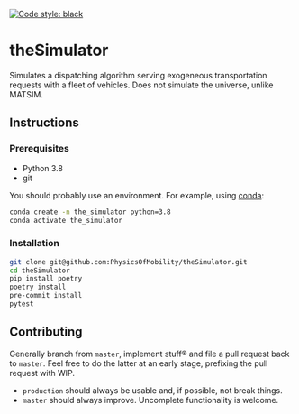 [![Code style: black](https://img.shields.io/badge/code%20style-black-000000.svg)](https://github.com/psf/black)

# theSimulator
Simulates a dispatching algorithm serving exogeneous transportation requests with a fleet of vehicles. Does not simulate the universe, unlike MATSIM.

## Instructions
### Prerequisites
* Python 3.8
* git

You should probably use an environment. For example, using [conda](https://www.anaconda.com/):
```sh
conda create -n the_simulator python=3.8
conda activate the_simulator
```

### Installation
```sh
git clone git@github.com:PhysicsOfMobility/theSimulator.git
cd theSimulator
pip install poetry
poetry install
pre-commit install
pytest
```
## Contributing
Generally branch from `master`, implement stuff® and file a pull request back to
`master`. Feel free to do the latter at an early stage, prefixing the pull request with
WIP.
- `production` should always be usable and, if possible, not break things.
- `master` should always improve. Uncomplete functionality is welcome.
